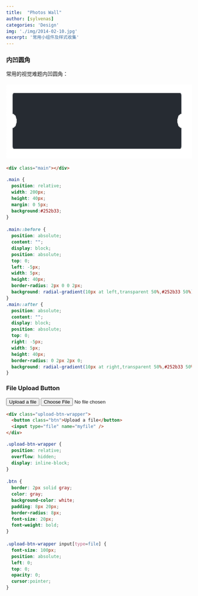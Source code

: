 ```yaml
---
title:  "Photos Wall"
author: [sylvenas]
categories: 'Design'
img: './img/2014-02-10.jpg'
excerpt: '常用小组件及样式收集'
---
```


### 内凹圆角
常用的视觉难题内凹圆角：

<div style="text-align:center;margin-top:20px" align="center">
  <img style="height:200px;" src="../../images/inner-border.png" />
</div>   

``` html
<div class="main"></div>
```

``` css
.main {
  position: relative;
  width: 200px;
  height: 40px;
  margin: 0 5px;
  background:#252b33;
}

.main::before {
  position: absolute;
  content: "";
  display: block;
  position: absolute;
  top: 0;
  left: -5px;
  width: 5px;
  height: 40px;
  border-radius: 2px 0 0 2px;
  background: radial-gradient(10px at left,transparent 50%,#252b33 50%);
}
.main::after {
  position: absolute;
  content: "";
  display: block;
  position: absolute;
  top: 0;
  right: -5px;
  width: 5px;
  height: 40px;
  border-radius: 0 2px 2px 0;
  background: radial-gradient(10px at right,transparent 50%,#252b33 50%);
}
```

### File Upload Button
<div class="upload-btn-wrapper">
  <button class="btn">Upload a file</button>
  <input type="file" name="myfile" />
</div>

``` html
<div class="upload-btn-wrapper">
  <button class="btn">Upload a file</button>
  <input type="file" name="myfile" />
</div>
```
``` css
.upload-btn-wrapper {
  position: relative;
  overflow: hidden;
  display: inline-block;
}

.btn {
  border: 2px solid gray;
  color: gray;
  background-color: white;
  padding: 8px 20px;
  border-radius: 8px;
  font-size: 20px;
  font-weight: bold;
}

.upload-btn-wrapper input[type=file] {
  font-size: 100px;
  position: absolute;
  left: 0;
  top: 0;
  opacity: 0;
  cursor:pointer;
}
```

